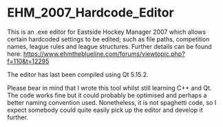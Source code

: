 # EHM_2007_Hardcode_Editor
This is an .exe editor for Eastside Hockey Manager 2007 which allows certain hardcoded settings to be edited; such as file paths, competition names, league rules and league structures. Further details can be found here: https://www.ehmtheblueline.com/forums/viewtopic.php?f=110&t=12295

The editor has last been compiled using Qt 5.15.2.

Please bear in mind that I wrote this tool whilst still learning C++ and Qt. The code works fine but it could probably be optimised and perhaps a better naming convention used. Nonetheless, it is not spaghetti code, so I expect somebody could quite easily pick up the editor and develop it further.
